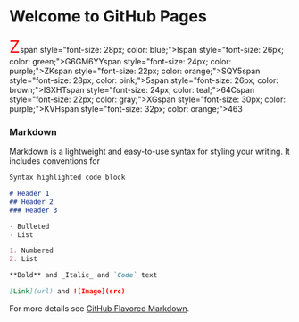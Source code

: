 # Welcome to GitHub Pages

<p><span style="font-size: 30px; color: red;">Z</span>span style="font-size: 28px; color: blue;">I</span>span style="font-size: 26px; color: green;">G6GM6YY</span>span style="font-size: 24px; color: purple;">ZK</span>span style="font-size: 22px; color: orange;">SQY5</span>span style="font-size: 28px; color: pink;">5</span>span style="font-size: 26px; color: brown;">ISXHT</span>span style="font-size: 24px; color: teal;">64C</span>span style="font-size: 22px; color: gray;">XG</span>span style="font-size: 30px; color: purple;">KVH</span>span style="font-size: 32px; color: orange;">463</span></p>

### Markdown

Markdown is a lightweight and easy-to-use syntax for styling your writing. It includes conventions for

```markdown
Syntax highlighted code block

# Header 1
## Header 2
### Header 3

- Bulleted
- List

1. Numbered
2. List

**Bold** and _Italic_ and `Code` text

[Link](url) and ![Image](src)
```

For more details see [GitHub Flavored Markdown](https://guides.github.com/features/mastering-markdown/).

